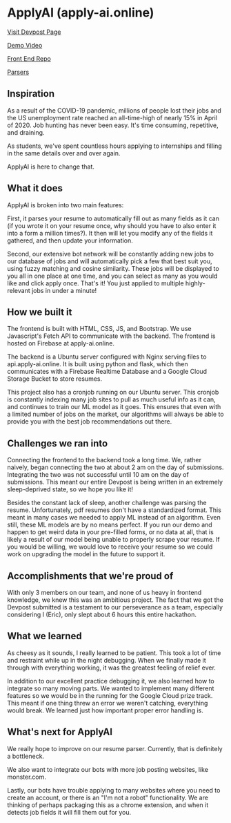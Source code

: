# ApplyAI (apply-ai.online)

[Visit Devpost Page](https://devpost.com/software/applyai)

[Demo Video](https://www.youtube.com/watch?v=7Sxl3rX8u4U)

[Front End Repo](https://github.com/nicholas-tao/apply-ai-frontend)

[Parsers](https://github.com/qasimza/apply-ai-parsers)

## Inspiration

As a result of the COVID-19 pandemic, millions of people lost their jobs and the US unemployment rate reached an all-time-high of nearly 15% in April of 2020. Job hunting has never been easy. It's time consuming, repetitive, and draining.

As students, we've spent countless hours applying to internships and filling in the same details over and over again.

ApplyAI is here to change that.

## What it does

ApplyAI is broken into two main features:

First, it parses your resume to automatically fill out as many fields as it can (if you wrote it on your resume once, why should you have to also enter it into a form a million times?). It then will let you modify any of the fields it gathered, and then update your information.

Second, our extensive bot network will be constantly adding new jobs to our database of jobs and will automatically pick a few that best suit you, using fuzzy matching and cosine similarity. These jobs will be displayed to you all in one place at one time, and you can select as many as you would like and click apply once. That's it! You just applied to multiple highly-relevant jobs in under a minute!

## How we built it

The frontend is built with HTML, CSS, JS, and Bootstrap. We use Javascript's Fetch API to communicate with the backend. The frontend is hosted on Firebase at apply-ai.online.

The backend is a Ubuntu server configured with Nginx serving files to api.apply-ai.online. It is built using python and flask, which then communicates with a Firebase Realtime Database and a Google Cloud Storage Bucket to store resumes.

This project also has a cronjob running on our Ubuntu server. This cronjob is constantly indexing many job sites to pull as much useful info as it can, and continues to train our ML model as it goes. This ensures that even with a limited number of jobs on the market, our algorithms will always be able to provide you with the best job recommendations out there.

## Challenges we ran into

Connecting the frontend to the backend took a long time. We, rather naively, began connecting the two at about 2 am on the day of submissions. Integrating the two was not successful until 10 am on the day of submissions. This meant our entire Devpost is being written in an extremely sleep-deprived state, so we hope you like it!

Besides the constant lack of sleep, another challenge was parsing the resume. Unfortunately, pdf resumes don't have a standardized format. This meant in many cases we needed to apply ML instead of an algorithm. Even still, these ML models are by no means perfect. If you run our demo and happen to get weird data in your pre-filled forms, or no data at all, that is likely a result of our model being unable to properly scrape your resume. If you would be willing, we would love to receive your resume so we could work on upgrading the model in the future to support it.

## Accomplishments that we're proud of

With only 3 members on our team, and none of us heavy in frontend knowledge, we knew this was an ambitious project. The fact that we got the Devpost submitted is a testament to our perseverance as a team, especially considering I (Eric), only slept about 6 hours this entire hackathon.

## What we learned

As cheesy as it sounds, I really learned to be patient. This took a lot of time and restraint while up in the night debugging. When we finally made it through with everything working, it was the greatest feeling of relief ever.

In addition to our excellent practice debugging it, we also learned how to integrate so many moving parts. We wanted to implement many different features so we would be in the running for the Google Cloud prize track. This meant if one thing threw an error we weren't catching, everything would break. We learned just how important proper error handling is.

## What's next for ApplyAI

We really hope to improve on our resume parser. Currently, that is definitely a bottleneck.

We also want to integrate our bots with more job posting websites, like monster.com.

Lastly, our bots have trouble applying to many websites where you need to create an account, or there is an "I'm not a robot" functionality. We are thinking of perhaps packaging this as a chrome extension, and when it detects job fields it will fill them out for you.
